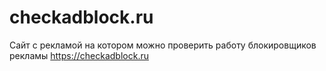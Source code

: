 # checkadblock.ru
Сайт с рекламой на котором можно проверить работу блокировщиков рекламы https://checkadblock.ru
